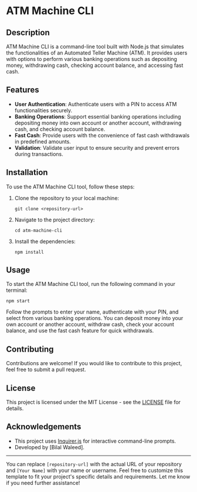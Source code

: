 
# ATM Machine CLI

## Description

ATM Machine CLI is a command-line tool built with Node.js that simulates the functionalities of an Automated Teller Machine (ATM). It provides users with options to perform various banking operations such as depositing money, withdrawing cash, checking account balance, and accessing fast cash.

## Features

- **User Authentication**: Authenticate users with a PIN to access ATM functionalities securely.
- **Banking Operations**: Support essential banking operations including depositing money into own account or another account, withdrawing cash, and checking account balance.
- **Fast Cash**: Provide users with the convenience of fast cash withdrawals in predefined amounts.
- **Validation**: Validate user input to ensure security and prevent errors during transactions.

## Installation

To use the ATM Machine CLI tool, follow these steps:

1. Clone the repository to your local machine:

    ```
    git clone <repository-url>
    ```

2. Navigate to the project directory:

    ```
    cd atm-machine-cli
    ```

3. Install the dependencies:

    ```
    npm install
    ```

## Usage

To start the ATM Machine CLI tool, run the following command in your terminal:

```
npm start
```

Follow the prompts to enter your name, authenticate with your PIN, and select from various banking operations. You can deposit money into your own account or another account, withdraw cash, check your account balance, and use the fast cash feature for quick withdrawals.

## Contributing

Contributions are welcome! If you would like to contribute to this project, feel free to submit a pull request.

## License

This project is licensed under the MIT License - see the [LICENSE](LICENSE) file for details.

## Acknowledgements

- This project uses [Inquirer.js](https://www.npmjs.com/package/inquirer) for interactive command-line prompts.
- Developed by [Bilal Waleed].

---

You can replace `[repository-url]` with the actual URL of your repository and `[Your Name]` with your name or username. Feel free to customize this template to fit your project's specific details and requirements. Let me know if you need further assistance!
